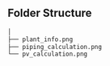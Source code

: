 ## Folder Structure

```bash
│
├── plant_info.png
├── piping_calculation.png
└── pv_calculation.png
